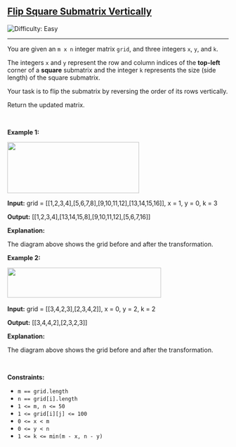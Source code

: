 <h2><a href="https://leetcode.com/problems/flip-square-submatrix-vertically">Flip Square Submatrix Vertically</a></h2> <img src='https://img.shields.io/badge/Difficulty-Easy-brightgreen' alt='Difficulty: Easy' /><hr><p>You are given an <code>m x n</code> integer matrix <code>grid</code>, and three integers <code>x</code>, <code>y</code>, and <code>k</code>.</p>

<p>The integers <code>x</code> and <code>y</code> represent the row and column indices of the <strong>top-left</strong> corner of a <strong>square</strong> submatrix and the integer <code>k</code> represents the size (side length) of the square submatrix.</p>

<p>Your task is to flip the submatrix by reversing the order of its rows vertically.</p>

<p>Return the updated matrix.</p>

<p>&nbsp;</p>
<p><strong class="example">Example 1:</strong></p>
<img alt="" src="https://assets.leetcode.com/uploads/2025/07/20/gridexmdrawio.png" style="width: 300px; height: 116px;" />
<div class="example-block">
<p><strong>Input:</strong> <span class="example-io">grid = </span>[[1,2,3,4],[5,6,7,8],[9,10,11,12],[13,14,15,16]]<span class="example-io">, x = 1, y = 0, k = 3</span></p>

<p><strong>Output:</strong> <span class="example-io">[[1,2,3,4],[13,14,15,8],[9,10,11,12],[5,6,7,16]]</span></p>

<p><strong>Explanation:</strong></p>

<p>The diagram above shows the grid before and after the transformation.</p>
</div>

<p><strong class="example">Example 2:</strong></p>
<img alt="" src="https://assets.leetcode.com/uploads/2025/07/20/gridexm2drawio.png" style="width: 350px; height: 68px;" />​​​​​​​
<div class="example-block">
<p><strong>Input:</strong> <span class="example-io">grid = [[3,4,2,3],[2,3,4,2]], x = 0, y = 2, k = 2</span></p>

<p><strong>Output:</strong> <span class="example-io">[[3,4,4,2],[2,3,2,3]]</span></p>

<p><strong>Explanation:</strong></p>

<p>The diagram above shows the grid before and after the transformation.</p>
</div>

<p>&nbsp;</p>
<p><strong>Constraints:</strong></p>

<ul>
	<li><code>m == grid.length</code></li>
	<li><code>n == grid[i].length</code></li>
	<li><code>1 &lt;= m, n &lt;= 50</code></li>
	<li><code>1 &lt;= grid[i][j] &lt;= 100</code></li>
	<li><code>0 &lt;= x &lt; m</code></li>
	<li><code>0 &lt;= y &lt; n</code></li>
	<li><code>1 &lt;= k &lt;= min(m - x, n - y)</code></li>
</ul>
